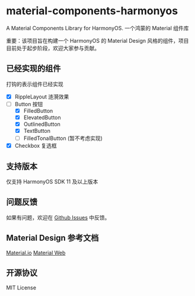 # material-components-harmonyos

A Material Components Library for HarmonyOS. 一个鸿蒙的 Material 组件库

重要：该项目旨在构建一个 HarmonyOS 的 Material Design 风格的组件，项目目前处于起步阶段，欢迎大家参与贡献。

## 已经实现的组件

打钩的表示组件已经实现

- [x] RippleLayout 涟漪效果
- [ ] Button 按钮
    - [x] FilledButton
    - [x] ElevatedButton
    - [x] OutlinedButton
    - [x] TextButton
    - [ ] FilledTonalButton (暂不考虑实现)
- [x] Checkbox 复选框

## 支持版本
仅支持 HarmonyOS SDK 11 及以上版本

## 问题反馈

如果有问题，欢迎在 [Github Issues](https://github.com/material-components/material-components-harmonyos/issues) 中反馈。

## Material Design 参考文档

[Material.io](https://m3.material.io/)
[Material Web](https://material-web.dev/)

## 开源协议

MIT License